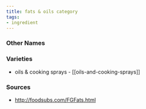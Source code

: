 ```yaml
---
title: fats & oils category
tags:
- ingredient
---
```



### Other Names


### Varieties

* oils & cooking sprays - [[oils-and-cooking-sprays]]

### Sources
* http://foodsubs.com/FGFats.html
